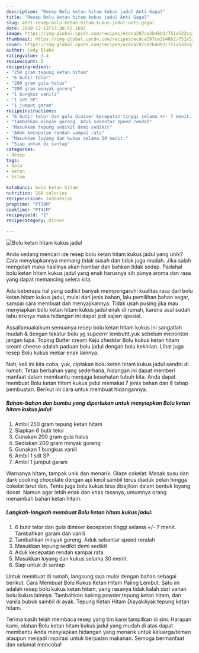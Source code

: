 ```yaml
---
description: "Resep Bolu ketan hitam kukus jadul Anti Gagal"
title: "Resep Bolu ketan hitam kukus jadul Anti Gagal"
slug: 4971-resep-bolu-ketan-hitam-kukus-jadul-anti-gagal
date: 2020-12-13T17:36:52.169Z
image: https://img-global.cpcdn.com/recipes/ecdca297ce2b48b2/751x532cq70/bolu-ketan-hitam-kukus-jadul-foto-resep-utama.jpg
thumbnail: https://img-global.cpcdn.com/recipes/ecdca297ce2b48b2/751x532cq70/bolu-ketan-hitam-kukus-jadul-foto-resep-utama.jpg
cover: https://img-global.cpcdn.com/recipes/ecdca297ce2b48b2/751x532cq70/bolu-ketan-hitam-kukus-jadul-foto-resep-utama.jpg
author: Cody Blake
ratingvalue: 3.4
reviewcount: 5
recipeingredient:
- "250 gram tepung ketan hitam"
- "6 butir telor"
- "200 gram gula halus"
- "200 gram minyak goreng"
- "1 bungkus vanili"
- "1 sdt SP"
- "1 jumput garam"
recipeinstructions:
- "6 butir telor dan gula dimixer kecepatan tinggi selama +/- 7 menit. Tambahkan garam dan vanili"
- "Tambahkan minyak goreng. Aduk sebentar speed rendah"
- "Masukkan tepung sedikit demi sedikit"
- "Aduk kecepatan rendah sampai rata"
- "Masukkan loyang dan kukus selama 30 menit."
- "Siap untuk di santap"
categories:
- Resep
tags:
- bolu
- ketan
- hitam

katakunci: bolu ketan hitam 
nutrition: 268 calories
recipecuisine: Indonesian
preptime: "PT19M"
cooktime: "PT41M"
recipeyield: "2"
recipecategory: Dinner

---
```



![Bolu ketan hitam kukus jadul](https://img-global.cpcdn.com/recipes/ecdca297ce2b48b2/751x532cq70/bolu-ketan-hitam-kukus-jadul-foto-resep-utama.jpg)

Anda sedang mencari ide resep bolu ketan hitam kukus jadul yang unik? Cara menyiapkannya memang tidak susah dan tidak juga mudah. Jika salah mengolah maka hasilnya akan hambar dan bahkan tidak sedap. Padahal bolu ketan hitam kukus jadul yang enak harusnya sih punya aroma dan rasa yang dapat memancing selera kita.

Ada beberapa hal yang sedikit banyak mempengaruhi kualitas rasa dari bolu ketan hitam kukus jadul, mulai dari jenis bahan, lalu pemilihan bahan segar, sampai cara membuat dan menyajikannya. Tidak usah pusing jika mau menyiapkan bolu ketan hitam kukus jadul enak di rumah, karena asal sudah tahu triknya maka hidangan ini dapat jadi sajian spesial.

Assallamualaikum semuanya resep bolu ketan hitam kukus ini sangatlah mudah &amp; dengan tekstur bolu yg supeerrr lembuttt.yuk sebelum menonton jangan lupa. Toping Butter cream Keju cheddar Bolu kukus ketan hitam cream cheese adalah paduan bolu jadul dengan bolu kekinian. Lihat juga resep Bolu kukus mekar enak lainnya.


Nah, kali ini kita coba, yuk, ciptakan bolu ketan hitam kukus jadul sendiri di rumah. Tetap berbahan yang sederhana, hidangan ini dapat memberi manfaat dalam membantu menjaga kesehatan tubuh kita. Anda dapat membuat Bolu ketan hitam kukus jadul memakai 7 jenis bahan dan 6 tahap pembuatan. Berikut ini cara untuk membuat hidangannya.

<!--inarticleads1-->

##### Bahan-bahan dan bumbu yang diperlukan untuk menyiapkan Bolu ketan hitam kukus jadul:

1. Ambil 250 gram tepung ketan hitam
1. Siapkan 6 butir telor
1. Gunakan 200 gram gula halus
1. Sediakan 200 gram minyak goreng
1. Gunakan 1 bungkus vanili
1. Ambil 1 sdt SP
1. Ambil 1 jumput garam


Warnanya hitam, tampak unik dan menarik. Glaze cokelat: Masak susu dan dark cooking chocolate dengan api kecil sambil terus diaduk pelan hingga cokelat larut dan. Tentu juga bolu kukus bisa disajikan dalam bentuk loyang donat. Namun agar lebih enak dan khas rasanya, umumnya orang menambah bahan ketan hitam. 

<!--inarticleads2-->

##### Langkah-langkah membuat Bolu ketan hitam kukus jadul:

1. 6 butir telor dan gula dimixer kecepatan tinggi selama +/- 7 menit. Tambahkan garam dan vanili
1. Tambahkan minyak goreng. Aduk sebentar speed rendah
1. Masukkan tepung sedikit demi sedikit
1. Aduk kecepatan rendah sampai rata
1. Masukkan loyang dan kukus selama 30 menit.
1. Siap untuk di santap


Untuk membuat di rumah, langsung saja mulai dengan bahan sebagai berikut. Cara Membuat Bolu Kukus Ketan Hitam Paling Lembut. Satu ini adalah resep bolu kukus ketan hitam, yang rasanya tidak kalah dari varian bolu kukus lainnya. Tambahkan baking powder,tepung ketan hitam, dan vanila bubuk sambil di ayak. Tepung Ketan Hitam DiayakAyak tepung ketan hitam. 

Terima kasih telah membaca resep yang tim kami tampilkan di sini. Harapan kami, olahan Bolu ketan hitam kukus jadul yang mudah di atas dapat membantu Anda menyiapkan hidangan yang menarik untuk keluarga/teman ataupun menjadi inspirasi untuk berjualan makanan. Semoga bermanfaat dan selamat mencoba!
